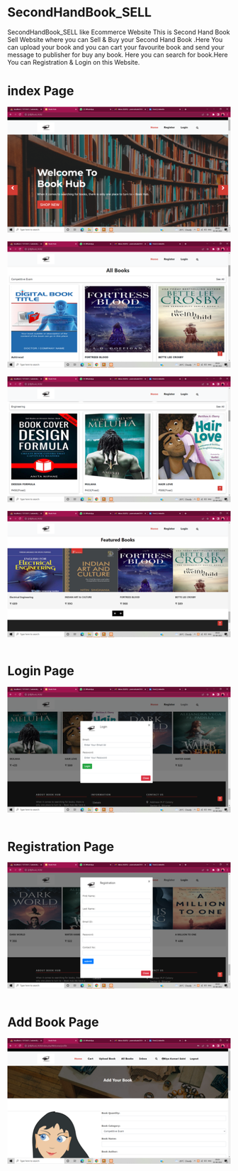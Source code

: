 # SecondHandBook_SELL

SecondHandBook_SELL like Ecommerce Website 
This is Second Hand Book Sell Website where you can  Sell & Buy your Second Hand Book .Here You can upload your book and you can cart your favourite book and send your message to publisher for buy any book. Here you can search for book.Here You can Registration & Login on this Website.


# index Page
<img src="pic/Screenshot (572).png" class="img-fluid"><br><br>
<img src="pic/Screenshot (573).png" class="img-fluid"><br><br>
<img src="pic/Screenshot (574).png" class="img-fluid"><br><br>
<img src="pic/Screenshot (575).png" class="img-fluid"><br><br>
# Login Page
<img src="pic/Screenshot (576).png" class="img-fluid"><br><br>
# Registration Page
<img src="pic/Screenshot (577).png" class="img-fluid"><br><br>
# Add Book Page
<img src="pic/Screenshot (578).png" class="img-fluid"><br><br>
